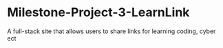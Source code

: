 # Milestone-Project-3-LearnLink
A full-stack site that allows users to share links for learning coding, cyber ect
